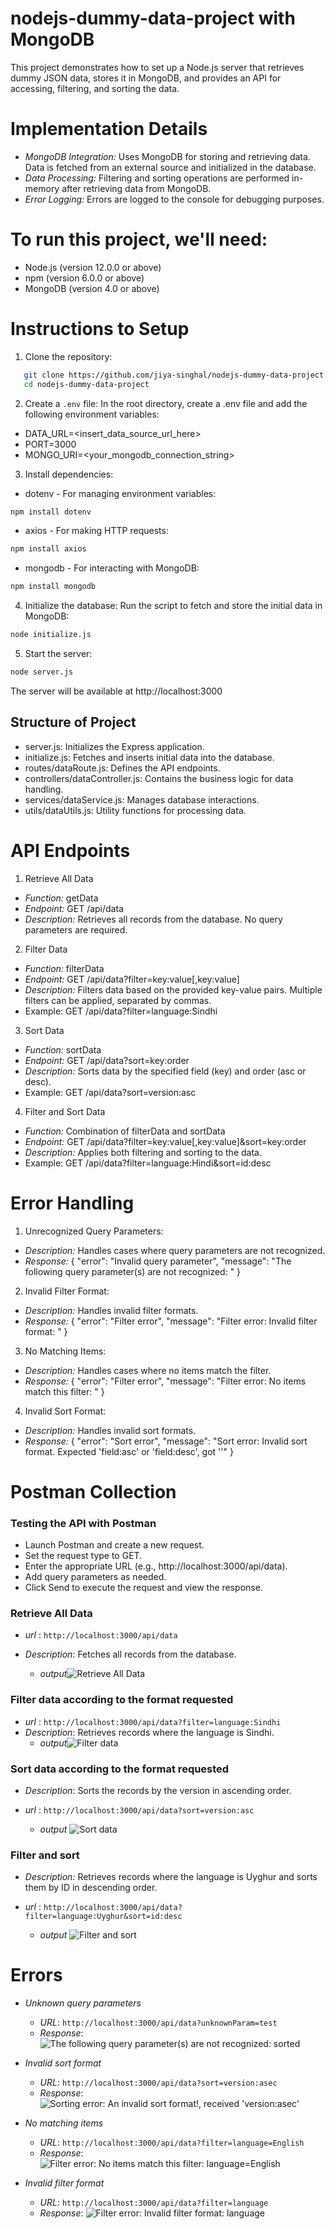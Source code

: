 # nodejs-dummy-data-project with MongoDB
This project demonstrates how to set up a Node.js server that retrieves dummy JSON data, stores it in MongoDB, and provides an API for accessing, filtering, and sorting the data.

# Implementation Details
- *MongoDB Integration:* Uses MongoDB for storing and retrieving data. Data is fetched from an external source and initialized in the database.
- *Data Processing:* Filtering and sorting operations are performed in-memory after retrieving data from MongoDB.
- *Error Logging:* Errors are logged to the console for debugging purposes.

# To run this project, we'll need:

- Node.js (version 12.0.0 or above)
- npm (version 6.0.0 or above)
- MongoDB (version 4.0 or above)

# Instructions to Setup
 1. Clone the repository:
```bash
   git clone https://github.com/jiya-singhal/nodejs-dummy-data-project.git
   cd nodejs-dummy-data-project
```
 2. Create a `.env` file:
In the root directory, create a .env file and add the following environment variables:
 - DATA_URL=<insert_data_source_url_here>
 - PORT=3000
 - MONGO_URI=<your_mongodb_connection_string>

 3. Install dependencies:

- dotenv - For managing environment variables:
```bash
npm install dotenv
``` 
- axios - For making HTTP requests:
```bash
npm install axios
``` 
- mongodb - For interacting with MongoDB:
```bash
npm install mongodb
``` 
 4. Initialize the database:
Run the script to fetch and store the initial data in MongoDB:

```bash
node initialize.js
``` 
 5. Start the server:
```bash
node server.js
```
The server will be available at http://localhost:3000

## Structure of Project

- server.js: Initializes the Express application.
- initialize.js: Fetches and inserts initial data into the database.
- routes/dataRoute.js: Defines the API endpoints.
- controllers/dataController.js: Contains the business logic for data handling.
- services/dataService.js: Manages database interactions.
- utils/dataUtils.js: Utility functions for processing data.


# API Endpoints
 1. Retrieve All Data

- *Function:* getData
- *Endpoint:* GET /api/data
- *Description:* Retrieves all records from the database. No query parameters are required.

 2. Filter Data

- *Function:* filterData
- *Endpoint:* GET /api/data?filter=key:value[,key:value]
- *Description:* Filters data based on the provided key-value pairs. Multiple filters can be applied, separated by commas.
- Example: GET /api/data?filter=language:Sindhi

 3. Sort Data

- *Function:* sortData
- *Endpoint:* GET /api/data?sort=key:order
- *Description:* Sorts data by the specified field (key) and order (asc or desc).
- Example: GET /api/data?sort=version:asc

 4. Filter and Sort Data

- *Function:* Combination of filterData and sortData
- *Endpoint:* GET /api/data?filter=key:value[,key:value]&sort=key:order
- *Description:* Applies both filtering and sorting to the data.
- Example: GET /api/data?filter=language:Hindi&sort=id:desc


# Error Handling

 1. Unrecognized Query Parameters:
- *Description:* Handles cases where query parameters are not recognized.
- *Response:* { "error": "Invalid query parameter", "message": "The following query parameter(s) are not recognized: <param>" }

 2. Invalid Filter Format:
- *Description:* Handles invalid filter formats.
- *Response:* { "error": "Filter error", "message": "Filter error: Invalid filter format: <filter>" }

 3. No Matching Items:
- *Description:* Handles cases where no items match the filter.
- *Response:* { "error": "Filter error", "message": "Filter error: No items match this filter: <filter>" }

 4. Invalid Sort Format:
- *Description:* Handles invalid sort formats.
- *Response:* { "error": "Sort error", "message": "Sort error: Invalid sort format. Expected 'field:asc' or 'field:desc', got '<sort>'" }

# Postman Collection
 
 ### Testing the API with Postman

- Launch Postman and create a new request.
- Set the request type to GET.
- Enter the appropriate URL (e.g., http://localhost:3000/api/data).
- Add query parameters as needed.
- Click Send to execute the request and view the response.

### Retrieve All Data

- *url* : `http://localhost:3000/api/data`
- *Description*: Fetches all records from the database.

   * *output*![Retrieve All Data](PostmanImages/getData.png)

### Filter data according to the format requested
- *url* :  `http://localhost:3000/api/data?filter=language:Sindhi` 
- *Description*: Retrieves records where the language is Sindhi.
   * *output*![Filter data](PostmanImages/languageFilter.png)

### Sort data according to the format requested
- *Description*: Sorts the records by the version in ascending order.
- *url* : `http://localhost:3000/api/data?sort=version:asc`
  
    * *output* ![Sort data](PostmanImages/AscSort.png)

### Filter and sort
- *Description:* Retrieves records where the language is Uyghur and sorts them by ID in descending order.

- *url* : `http://localhost:3000/api/data?filter=language:Uyghur&sort=id:desc`

    * *output* ![Filter and sort](PostmanImages/filter&Sort.png)


# Errors

- *Unknown query parameters*
  - *URL*: `http://localhost:3000/api/data?unknownParam=test`
  - *Response*: ![The following query parameter(s) are not recognized: sorted](PostmanImages/InvalidQuery.png)

- *Invalid sort format*
  - *URL*: `http://localhost:3000/api/data?sort=version:asec`
  - *Response*: ![Sorting error: An invalid sort format!, received 'version:asec'](PostmanImages/SortFormatError.png)

- *No matching items*
  - *URL*: `http://localhost:3000/api/data?filter=language=English`
  - *Response*: ![Filter error: No items match this filter: language=English](PostmanImages/noMatchingFound.png)

- *Invalid filter format*
  - *URL*: `http://localhost:3000/api/data?filter=language`
  - *Response*: ![Filter error: Invalid filter format: language](PostmanImages/FilterFormatError.png)
